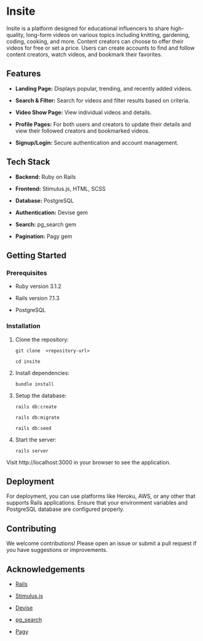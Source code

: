 # Insite

Insite is a platform designed for educational influencers to share high-quality, long-form videos on various topics including knitting, gardening, coding, cooking, and more. Content creators can choose to offer their videos for free or set a price. Users can create accounts to find and follow content creators, watch videos, and bookmark their favorites.

## Features

-   **Landing Page:** Displays popular, trending, and recently added videos.
    
-   **Search & Filter:** Search for videos and filter results based on criteria.
    
-   **Video Show Page:** View individual videos and details.
    
-   **Profile Pages:** For both users and creators to update their details and view their followed creators and bookmarked videos.
    
-   **Signup/Login:** Secure authentication and account management.
    

## Tech Stack

-   **Backend:** Ruby on Rails
    
-   **Frontend:** Stimulus.js, HTML, SCSS
    
-   **Database:** PostgreSQL
    
-   **Authentication:** Devise gem
    
-   **Search:** pg_search gem
    
-   **Pagination:** Pagy gem
    

## Getting Started

### Prerequisites

-   Ruby version 3.1.2
    
-   Rails version 7.1.3
    
-   PostgreSQL
    

### Installation

1.  Clone the repository:

	    git clone  <repository-url>
    
	    cd insite

2.  Install dependencies:

	    bundle install

3.  Setup the database:

	    rails db:create
	    
	    rails db:migrate
	    
	    rails db:seed

4.  Start the server:

	    rails server

Visit http://localhost:3000 in your browser to see the application.

## Deployment

For deployment, you can use platforms like Heroku, AWS, or any other that supports Rails applications. Ensure that your environment variables and PostgreSQL database are configured properly.

## Contributing

We welcome contributions! Please open an issue or submit a pull request if you have suggestions or improvements.

## Acknowledgements

-   [Rails](https://rubyonrails.org/)
    
-   [Stimulus.js](https://stimulus.hotwired.dev/)
    
-   [Devise](https://github.com/heartcombo/devise)
    
-   [pg_search](https://github.com/Casecommons/pg_search)
    
-   [Pagy](https://github.com/ddnexus/pagy)
